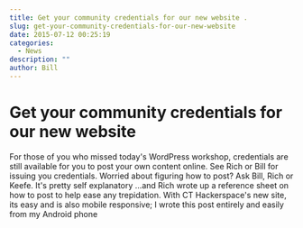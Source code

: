 ```yaml
---
title: Get your community credentials for our new website .
slug: get-your-community-credentials-for-our-new-website
date: 2015-07-12 00:25:19
categories:
  - News
description: ""
author: Bill
---
```


# Get your community credentials for our new website

For those of you who missed today's WordPress workshop, credentials are still available for you to post your own content online. See Rich or Bill for issuing you credentials. Worried about figuring how to post? Ask Bill, Rich or Keefe. It's pretty self explanatory ...and Rich wrote up a reference sheet on how to post to help ease any trepidation. With CT Hackerspace's new site, its easy and is also mobile responsive; I wrote this post entirely and easily from my Android phone
